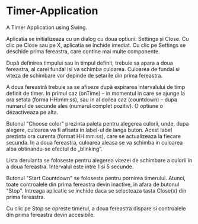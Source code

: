 # Timer-Application
A Timer Application using Swing.

Aplicatia se initializeaza cu un dialog cu doua optiuni: Settings și Close. Cu clic pe Close sau pe X, aplicatia se inchide imediat.
Cu clic pe Settings se deschide prima fereastra, care contine mai multe componente.

După definirea timpului sau in timpul definit, trebuie sa apara a doua fereastra, al carei fundal isi va schimba culoarea.
Culoarea de fundal si viteza de schimbare vor depinde de setarile din prima fereastra.

A doua fereastră trebuie sa se afiseze după expirarea intervalului de timp definit de timer. 
In primul caz (onTime) – in momentul in care se ajunge la ora setata (forma HH:mm:ss), sau in al doilea caz (countdown) – dupa numarul de secunde ales (numarul complet pozitiv).
O optiune o dezactiveaza pe alta.

Butonul "Choose color" prezinta paleta pentru alegerea culorii, unde, dupa alegere, culoarea va fi afisata in label-ul de langa buton.
Acest label prezinta ora curenta (format HH:mm:ss), care se actualizeaza la fiecare secunda.
In a doua fereastra, culoarea aleasa se va schimba in culoarea alba obtinandu-se efectul de „blinking”.

Lista derulanta se foloseste pentru alegerea vitezei de schimbare a culorii in a doua fereastra. Intervalul este intre 1 si 5 secunde.

Butonul "Start Countdown" se foloseste pentru pornirea timerului.
Atunci, toate controalele din prima fereastra devin inactive, in afara de butonul "Stop".
Intreaga aplicatie se inchide daca se selecteaza tasta Close(x) din prima fereastra.

Cu clic pe Stop se opreste timerul, a doua fereastra dispare si controalele din prima fereastra devin accesibile.
